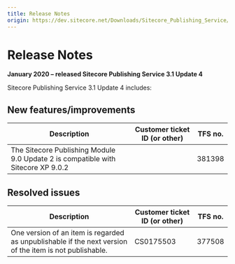 ```yaml
---
title: Release Notes
origin: https://dev.sitecore.net/Downloads/Sitecore_Publishing_Service/31/Sitecore_Publishing_Service_31_Update4/Release_Notes
---
```


# Release Notes

**January 2020 – released Sitecore Publishing Service 3.1 Update 4**

Sitecore Publishing Service 3.1 Update 4 includes:

## New features/improvements

 | Description | Customer ticket ID (or other) | TFS no. |
 | --- | --- | --- |
 | ​The Sitecore Publishing Module 9.0 Update 2 is compatible with Sitecore XP 9.0.2 |  | 381398 |

## Resolved issues

 | Description | Customer ticket ID (or other) | TFS no. |
 | --- | --- | --- |
 | ​One version of an item is regarded as unpublishable if the next version of the item is not publishable. | CS0175503 | 377508 |